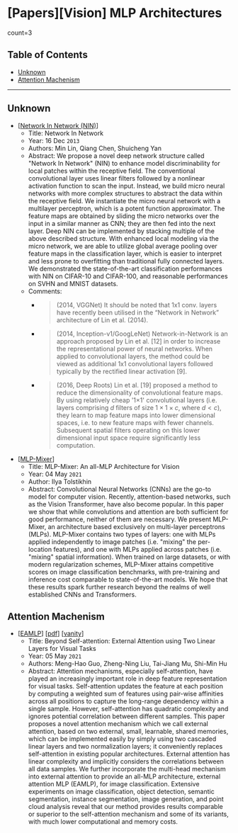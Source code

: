 # [Papers][Vision] MLP Architectures <!-- omit in toc -->

count=3

## Table of Contents <!-- omit in toc -->

- [Unknown](#unknown)
- [Attention Machenism](#attention-machenism)

----------------------------------------------------------------------------------------------------

## Unknown

* [[Network In Network (NIN)](https://arxiv.org/abs/1312.4400)] <!-- printed -->
    * Title: Network In Network
    * Year: 16 Dec `2013`
    * Authors: Min Lin, Qiang Chen, Shuicheng Yan
    * Abstract: We propose a novel deep network structure called "Network In Network" (NIN) to enhance model discriminability for local patches within the receptive field. The conventional convolutional layer uses linear filters followed by a nonlinear activation function to scan the input. Instead, we build micro neural networks with more complex structures to abstract the data within the receptive field. We instantiate the micro neural network with a multilayer perceptron, which is a potent function approximator. The feature maps are obtained by sliding the micro networks over the input in a similar manner as CNN; they are then fed into the next layer. Deep NIN can be implemented by stacking multiple of the above described structure. With enhanced local modeling via the micro network, we are able to utilize global average pooling over feature maps in the classification layer, which is easier to interpret and less prone to overfitting than traditional fully connected layers. We demonstrated the state-of-the-art classification performances with NIN on CIFAR-10 and CIFAR-100, and reasonable performances on SVHN and MNIST datasets.
    * Comments:
        * > (2014, VGGNet) It should be noted that 1x1 conv. layers have recently been utilised in the “Network in Network” architecture of Lin et al. (2014).
        * > (2014, Inception-v1/GoogLeNet) Network-in-Network is an approach proposed by Lin et al. [12] in order to increase the representational power of neural networks. When applied to convolutional layers, the method could be viewed as additional 1x1 convolutional layers followed typically by the rectified linear activation [9].
        * > (2016, Deep Roots) Lin et al. [19] proposed a method to reduce the dimensionality of convolutional feature maps. By using relatively cheap '1×1' convolutional layers (i.e. layers comprising $d$ filters of size $1 \times 1 \times c$, where $d < c$), they learn to map feature maps into lower dimensional spaces, i.e. to new feature maps with fewer channels. Subsequent spatial filters operating on this lower dimensional input space require significantly less computation.
* [[MLP-Mixer](https://arxiv.org/abs/2105.01601)]
    * Title: MLP-Mixer: An all-MLP Architecture for Vision
    * Year: 04 May `2021`
    * Author: Ilya Tolstikhin
    * Abstract: Convolutional Neural Networks (CNNs) are the go-to model for computer vision. Recently, attention-based networks, such as the Vision Transformer, have also become popular. In this paper we show that while convolutions and attention are both sufficient for good performance, neither of them are necessary. We present MLP-Mixer, an architecture based exclusively on multi-layer perceptrons (MLPs). MLP-Mixer contains two types of layers: one with MLPs applied independently to image patches (i.e. "mixing" the per-location features), and one with MLPs applied across patches (i.e. "mixing" spatial information). When trained on large datasets, or with modern regularization schemes, MLP-Mixer attains competitive scores on image classification benchmarks, with pre-training and inference cost comparable to state-of-the-art models. We hope that these results spark further research beyond the realms of well established CNNs and Transformers.

## Attention Machenism

* [[EAMLP](https://arxiv.org/abs/2105.02358)]
    [[pdf](https://arxiv.org/pdf/2105.02358.pdf)]
    [[vanity](https://www.arxiv-vanity.com/papers/2105.02358/)]
    * Title: Beyond Self-attention: External Attention using Two Linear Layers for Visual Tasks
    * Year: 05 May `2021`
    * Authors: Meng-Hao Guo, Zheng-Ning Liu, Tai-Jiang Mu, Shi-Min Hu
    * Abstract: Attention mechanisms, especially self-attention, have played an increasingly important role in deep feature representation for visual tasks. Self-attention updates the feature at each position by computing a weighted sum of features using pair-wise affinities across all positions to capture the long-range dependency within a single sample. However, self-attention has quadratic complexity and ignores potential correlation between different samples. This paper proposes a novel attention mechanism which we call external attention, based on two external, small, learnable, shared memories, which can be implemented easily by simply using two cascaded linear layers and two normalization layers; it conveniently replaces self-attention in existing popular architectures. External attention has linear complexity and implicitly considers the correlations between all data samples. We further incorporate the multi-head mechanism into external attention to provide an all-MLP architecture, external attention MLP (EAMLP), for image classification. Extensive experiments on image classification, object detection, semantic segmentation, instance segmentation, image generation, and point cloud analysis reveal that our method provides results comparable or superior to the self-attention mechanism and some of its variants, with much lower computational and memory costs.
